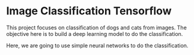 # Image Classification Tensorflow
This project focuses on classification of dogs and cats from images. The objective here is to build a deep learning model to do the classification.

Here, we are going to use simple neural networks to do the classification.

